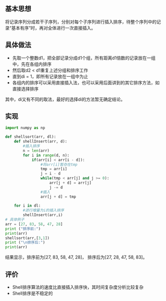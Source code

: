 ## 基本思想
将记录序列分成若干子序列，分别对每个子序列进行插入排序，待整个序列中的记录“基本有序”时，再对全体进行一次直接插入。

## 具体做法
- 先取一个整数d1，把全部记录分成d1个组，所有距离d1倍数的记录放在一组中，先在各组内排序
- 然后取d2 < d1重复上述分组和排序工作
- 直到di = 1，即所有记录放在一组中为止
- 各组内的排序可以采用直接插入法，也可以采用后面讲到的其它排序方法，如直接选择排序

其中，di又有不同的取法，最好的选择di的方法暂无确定结论。

## 实现
```python
import numpy as np 

def shellsort(arr, dl):
    def shellInsert(arr, d):  
        #插入排序
        n = len(arr)
        for i in range(d, n):
            if(arr[i] < arr[i - d]):
                #将arr[i]暂存在tmp
                tmp = arr[i]
                j = i - d
                while(tmp < arr[j] and j >= 0):
                    arr[j + d] = arr[j]
                    j -= d     
                #插入
                arr[j + d] = tmp 
                
    for i in dl:
        #进行增量为i的插入排序
        shellInsert(arr,i) 
# 具体例子
arr = [27, 83, 58, 47, 28] 
print ("排序前:") 
print(arr)  
shellsort(arr,[3,1])  
print ("\n排序后:") 
print(arr)
```

结果显示，排序前为[27, 83, 58, 47, 28]， 排序后为[27, 28, 47, 58, 83]。

## 评价
- Shell排序算法的速度比直接插入排序快，其时间复杂度分析比较复杂
- Shell排序是不稳定的

